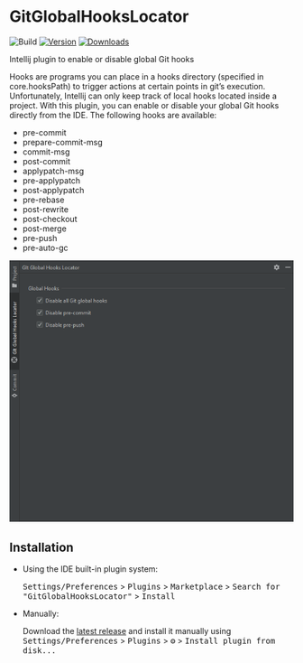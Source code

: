 # GitGlobalHooksLocator

![Build](https://github.com/y0ung3r/GitGlobalHooksLocator/workflows/Build/badge.svg)
[![Version](https://img.shields.io/jetbrains/plugin/v/PLUGIN_ID.svg)](https://plugins.jetbrains.com/plugin/com.github.y0ung3r.gitglobalhookslocator)
[![Downloads](https://img.shields.io/jetbrains/plugin/d/PLUGIN_ID.svg)](https://plugins.jetbrains.com/plugin/com.github.y0ung3r.gitglobalhookslocator)

<!-- Plugin description -->
Intellij plugin to enable or disable global Git hooks

Hooks are programs you can place in a hooks directory (specified in core.hooksPath) to trigger actions at certain points in git’s execution.
Unfortunately, Intellij can only keep track of local hooks located inside a project.
With this plugin, you can enable or disable your global Git hooks directly from the IDE.
The following hooks are available:
- pre-commit
- prepare-commit-msg
- commit-msg
- post-commit
- applypatch-msg
- pre-applypatch
- post-applypatch
- pre-rebase
- post-rewrite
- post-checkout
- post-merge
- pre-push
- pre-auto-gc
<!-- Plugin description end -->

![Git Global Hooks Locator](src/main/resources/description.png)

## Installation

- Using the IDE built-in plugin system:
  
  <kbd>Settings/Preferences</kbd> > <kbd>Plugins</kbd> > <kbd>Marketplace</kbd> > <kbd>Search for "GitGlobalHooksLocator"</kbd> >
  <kbd>Install</kbd>
  
- Manually:

  Download the [latest release](https://github.com/y0ung3r/GitGlobalHooksLocator/releases/latest) and install it manually using
  <kbd>Settings/Preferences</kbd> > <kbd>Plugins</kbd> > <kbd>⚙️</kbd> > <kbd>Install plugin from disk...</kbd>
